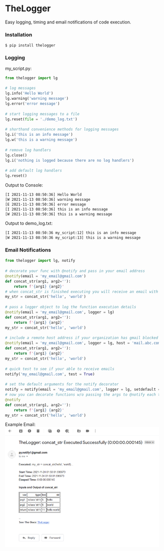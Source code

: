 # TheLogger

Easy logging, timing and email notifications of code execution.

### Installation

```
$ pip install thelogger
```

### Logging

my_script.py:
```python class:"lineNo"
from thelogger import lg

# log messages
lg.info('Hello World')
lg.warning('warning message')
lg.error('error message')

# start logging messages to a file
lg.reset(file = './demo_log.txt')

# shorthand convenience methods for logging messages
lg.i('this is an info message')
lg.w('this is a warning message')

# remove log handlers
lg.close()
lg.i('nothing is logged because there are no log handlers')

# add default log handlers
lg.reset()
```

Output to Console:
```
[I 2021-11-13 08:50:36] Hello World
[W 2021-11-13 08:50:36] warning message
[E 2021-11-13 08:50:36] error message
[I 2021-11-13 08:50:36] this is an info message
[W 2021-11-13 08:50:36] this is a warning message
```

Output to demo_log.txt:
```
[I 2021-11-13 08:50:36 my_script:12] this is an info message
[W 2021-11-13 08:50:36 my_script:13] this is a warning message
```

### Email Notifications
```python class:"lineNo"
from thelogger import lg, notify

# decorate your func with @notify and pass in your email address 
@notify(email = 'my_email@gmail.com')
def concat_str(arg1, arg2=''):
    return f'{arg1} {arg2}'
# when concat_str is finished executing you will receive an email with the details
my_str = concat_str('hello', 'world')

# pass a logger object to log the function execution details
@notify(email = 'my_email@gmail.com', logger = lg)
def concat_str(arg1, arg2=''):
    return f'{arg1} {arg2}'
my_str = concat_str('hello', 'world')

# include a remote host address if your organization has gmail blocked
@notify(email = 'my_email@gmail.com', logger = lg, host = 'mail.abc.com')
def concat_str(arg1, arg2=''):
    return f'{arg1} {arg2}'
my_str = concat_str('hello', 'world')

# quick test to see if your able to receive emails
notify('my_email@gmail.com', test = True)

# set the default arguments for the notify decorator
notify = notify(email = 'my_email@gmail.com', logger = lg, setdefault = True)
# now you can decorate functions w/o passing the args to @notify each time
@notify
def concat_str(arg1, arg2=''):
    return f'{arg1} {arg2}'
my_str = concat_str('hello', 'world')
```

Example Email:
![alt text](https://github.com/tom1919/TheLogger/blob/main/example_email.PNG)
